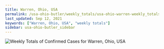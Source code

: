```yaml
---
title: Warren, Ohio, USA
permalink: /usa-ohio-butler/weekly_totals/usa-ohio-warren-weekly_totals.html
last_updated: Sep 12, 2021
keywords: ["Warren, Ohio, USA", "weekly totals"]
sidebar: usa-ohio-butler_sidebar
---
```


![Weekly Totals of Confirmed Cases for Warren, Ohio, USA](/covid_tracker/images/graphs/usa-ohio-warren-weekly_totals_graph.png)
